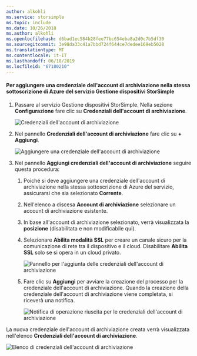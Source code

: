 ```yaml
---
author: alkohli
ms.service: storsimple
ms.topic: include
ms.date: 10/26/2018
ms.author: alkohli
ms.openlocfilehash: d6bad1ec584b28fee77bc654eba8a2d0c7b5df30
ms.sourcegitcommit: 3e98da33c41a7bbd724f644ce7dedee169eb5028
ms.translationtype: MT
ms.contentlocale: it-IT
ms.lasthandoff: 06/18/2019
ms.locfileid: "67180210"
---
```

#### <a name="to-add-a-storage-account-credential-in-the-same-azure-subscription-as-the-storsimple-device-manager-service"></a>Per aggiungere una credenziale dell'account di archiviazione nella stessa sottoscrizione di Azure del servizio Gestione dispositivi StorSimple

1. Passare al servizio Gestione dispositivi StorSimple. Nella sezione **Configurazione** fare clic su **Credenziali dell'account di archiviazione**.

    ![Credenziali dell'account di archiviazione](./media/storsimple-8000-configure-new-storage-account-u2/createnewstorageacct1.png)

2. Nel pannello **Credenziali dell'account di archiviazione** fare clic su **+ Aggiungi**.

    ![Aggiungere una credenziale dell'account di archiviazione](./media/storsimple-8000-configure-new-storage-account-u2/createnewstorageacct2.png)

3. Nel pannello **Aggiungi credenziali dell'account di archiviazione** seguire questa procedura:

    1. Poiché si deve aggiungere una credenziale dell'account di archiviazione nella stessa sottoscrizione di Azure del servizio, assicurarsi che sia selezionato **Corrente**.

    2. Nell'elenco a discesa **Account di archiviazione** selezionare un account di archiviazione esistente.

    3. In base all'account di archiviazione selezionato, verrà visualizzata la **posizione** (disabilitata e non modificabile qui).

    4. Selezionare **Abilita modalità SSL** per creare un canale sicuro per la comunicazione di rete tra il dispositivo e il cloud. Disabilitare **Abilita SSL** solo se si opera in un cloud privato.

        ![Pannello per l'aggiunta delle credenziali dell'account di archiviazione](./media/storsimple-8000-configure-new-storage-account-u2/createnewstorageacct3.png)

    5. Fare clic su **Aggiungi** per avviare la creazione del processo per la credenziale dell'account di archiviazione. Quando la creazione della credenziale dell'account di archiviazione viene completata, si riceverà una notifica.

        ![Notifica di operazione riuscita per le credenziali dell'account di archiviazione](./media/storsimple-8000-configure-new-storage-account-u2/createnewstorageacct5.png)

La nuova credenziale dell'account di archiviazione creata verrà visualizzata nell'elenco **Credenziali dell'account di archiviazione**.

![Elenco di credenziali dell'account di archiviazione](./media/storsimple-8000-configure-new-storage-account-u2/createnewstorageacct6.png)

